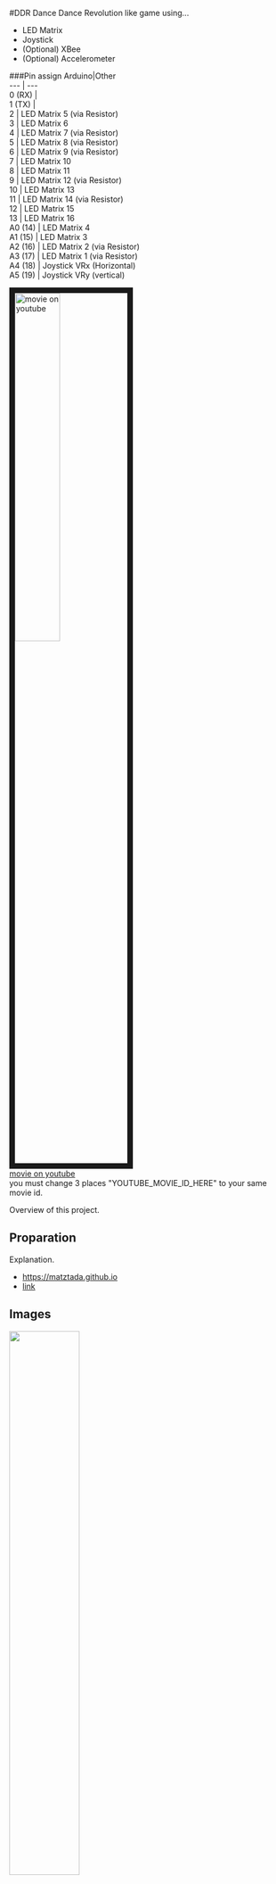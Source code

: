 #DDR
Dance Dance Revolution like game using...

* LED Matrix  
* Joystick  
* (Optional) XBee
* (Optional) Accelerometer  

###Pin assign
Arduino|Other  
--- | ---   
0 (RX) |   
1 (TX) |   
2 | LED Matrix 5 (via Resistor)   
3 | LED Matrix 6   
4 | LED Matrix 7 (via Resistor)    
5 | LED Matrix 8 (via Resistor)    
6 | LED Matrix 9 (via Resistor)    
7 | LED Matrix 10    
8 | LED Matrix 11    
9 | LED Matrix 12 (via Resistor)    
10 | LED Matrix 13   
11 | LED Matrix 14 (via Resistor)    
12 | LED Matrix 15   
13 | LED Matrix 16   
A0 (14) | LED Matrix 4  
A1 (15) | LED Matrix 3  
A2 (16) | LED Matrix 2 (via Resistor)  
A3 (17) | LED Matrix 1 (via Resistor)  
A4 (18) | Joystick VRx (Horizontal)    
A5 (19) | Joystick VRy (vertical)  



<a href="http://www.youtube.com/watch?feature=player_embedded&v=YOUTUBE_MOVIE_ID_HERE
" target="_blank"><img src="http://img.youtube.com/vi/YOUTUBE_MOVIE_ID_HERE/0.jpg " 
alt="movie on youtube" width=40% border="10" /></a>  
[movie on youtube](https://www.youtube.com/watch?v=YOUTUBE_MOVIE_ID_HERE)  
you must change 3 places "YOUTUBE_MOVIE_ID_HERE" to your same movie id.

Overview of this project.

## Proparation
Explanation.  

* <https://matztada.github.io>  
* [link](https://matztada.github.io)

## Images

<a><img src="https://matztada.github.io/images/logo.jpg" alt="" width=50%></a>  